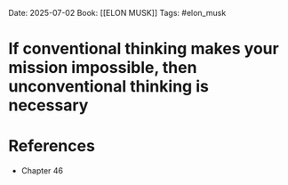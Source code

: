 Date: 2025-07-02
Book: [[ELON MUSK]]
Tags: #elon_musk 
# If conventional thinking makes your mission impossible, then unconventional thinking is necessary



# References
- Chapter 46